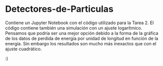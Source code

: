 # Detectores-de-Particulas
Contiene un Jupyter Notebook con el código utilizado para la Tarea 2.
El código contiene también una simulación con un ajuste logarítmico. Pensamos que podría ser una mejor opción debido a la forma de la gráfica de los datos de perdida de energía por unidad de longitud en función de la energía. Sin embargo los resultados son mucho más inexactos que con el ajuste cuadrático.

:)
